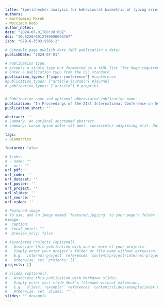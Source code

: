 ```yaml
---
title: "Spellchecker analysis for behavioural biometric of typing errors scenario"
authors:
- Bartłomiej Marek
- Wojciech Wodo
author_notes:
date: "2024-07-01T00:00:00Z"
doi: "10.5220/0012789000003767"
isbn: "979-8-3503-9566-2"

# Schedule page publish date (NOT publication's date).
publishDate: "2024-07-01"

# Publication type.
# Accepts a single type but formatted as a YAML list (for Hugo requirements).
# Enter a publication type from the CSL standard.
publication_types: ["paper-conference"] #conference
#publication_types: ["article-journal"] #journal
# publication_types: ["article"] # preprint


# Publication name and optional abbreviated publication name.
publication: "In Proceedings of the 21st International Conference on Security and Cryptography - SECRYPT 2024"
publication_short: ""

abstract: ''
# Summary. An optional shortened abstract.
# summary: Lorem ipsum dolor sit amet, consectetur adipiscing elit. Duis posuere tellus ac convallis placerat. Proin tincidunt magna sed ex sollicitudin condimentum.

tags:
- Biometrics

featured: false

# links:
# - name: ""
#   url: ""
url_pdf: ''
url_code: ''
url_dataset: ''
url_poster: ''
url_project: ''
url_slides: ''
url_source: ''
url_video: ''

# Featured image
# To use, add an image named `featured.jpg/png` to your page's folder. 
#image:
#  caption: 
#  focal_point: ""
#  preview_only: false

# Associated Projects (optional).
#   Associate this publication with one or more of your projects.
#   Simply enter your project's folder or file name without extension.
#   E.g. `internal-project` references `content/project/internal-project/index.md`.
#   Otherwise, set `projects: []`.
projects: []

# Slides (optional).
#   Associate this publication with Markdown slides.
#   Simply enter your slide deck's filename without extension.
#   E.g. `slides: "example"` references `content/slides/example/index.md`.
#   Otherwise, set `slides: ""`.
slides: "" #example
---
```


<!-- {{% callout note %}}
Click the *Cite* button above to demo the feature to enable visitors to import publication metadata into their reference management software.
{{% /callout %}}

{{% callout note %}}
Create your slides in Markdown - click the *Slides* button to check out the example.
{{% /callout %}}

Add the publication's **full text** or **supplementary notes** here. You can use rich formatting such as including [code, math, and images](https://wowchemy.com/docs/content/writing-markdown-latex/). -->
